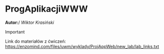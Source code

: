 # ProgAplikacjiWWW

**Autor:**/
*Wiktor Krasiński*


> [!IMPORTANT]
> Link do materiałów z ćwiczeń:
> https://enzomind.com/files/uwm/wyklady/ProjAppWeb/new_lab/lab_links.txt

